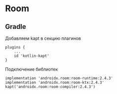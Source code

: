 # Room
## Gradle
Добавляем kapt в секцию плагинов
```
plugins {
    ...
    id 'kotlin-kapt'
}
```
Подключение библиотек
```
implementation 'androidx.room:room-runtime:2.4.3'
implementation 'androidx.room:room-ktx:2.4.3'
kapt('androidx.room:room-compiler:2.4.3')
```

